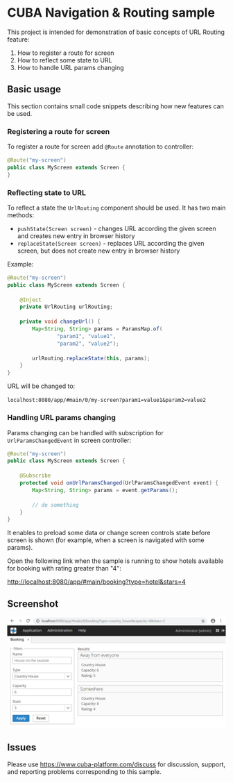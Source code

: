 # CUBA Navigation & Routing sample

This project is intended for demonstration of basic concepts of URL Routing
feature:

1. How to register a route for screen
2. How to reflect some state to URL
3. How to handle URL params changing

## Basic usage

This section contains small code snippets describing how new features can be used.

### Registering a route for screen

To register a route for screen add `@Route` annotation to controller:

```java
@Route("my-screen")
public class MyScreen extends Screen {
}
```

### Reflecting state to URL

To reflect a state the `UrlRouting` component should be used. It has two main methods:

- `pushState(Screen screen)` - changes URL according the given screen and creates 
new entry in browser history
- `replaceState(Screen screen)` - replaces URL according the given screen, but 
does not create new entry in browser history

Example:
```java
@Route("my-screen")
public class MyScreen extends Screen {

    @Inject
    private UrlRouting urlRouting;
    
    private void changeUrl() {
        Map<String, String> params = ParamsMap.of(
                "param1", "value1",
                "param2", "value2");

        urlRouting.replaceState(this, params);
    }
}
```

URL will be changed to:

`localhost:8080/app/#main/0/my-screen?param1=value1&param2=value2`

### Handling URL params changing

Params changing can be handled with subscription for `UrlParamsChangedEvent` in
screen controller:

```java
@Route("my-screen")
public class MyScreen extends Screen {

    @Subscribe
    protected void onUrlParamsChanged(UrlParamsChangedEvent event) {
        Map<String, String> params = event.getParams();
        
        // do something
    }
}
```

It enables to preload some data or change screen controls state before screen
is shown (for example, when a screen is navigated with some params).

Open the following link when the sample is running to show hotels available for
booking with rating greater than "4":

[http://localhost:8080/app/#main/booking?type=hotel&stars=4](http://localhost:8080/app/#main/booking?type=hotel&stars=4) 


## Screenshot

![Booking](./img/booking.png)

## Issues
Please use https://www.cuba-platform.com/discuss for discussion, support, and
reporting problems corresponding to this sample.
